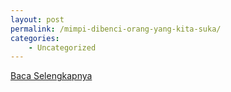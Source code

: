 ```yaml
---
layout: post
permalink: /mimpi-dibenci-orang-yang-kita-suka/
categories:
    - Uncategorized
---
```


[Baca Selengkapnya](/06)